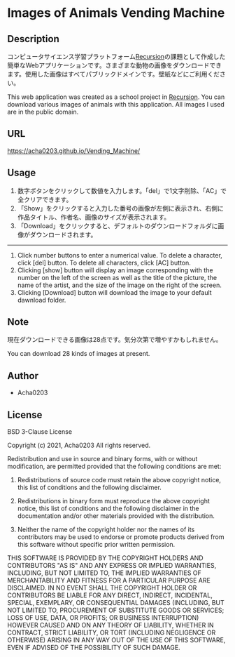 # Images of Animals Vending Machine

## Description
コンピュータサイエンス学習プラットフォーム[Recursion](https://recursionist.io)の課題として作成した簡単なWebアプリケーションです。さまざまな動物の画像をダウンロードできます。使用した画像はすべてパブリックドメインです。壁紙などにご利用ください。

This web application was created as a school project in [Recursion](https://recursionist.io). You can download various images of animals with this application. All images I used are in the public domain.

## URL

https://acha0203.github.io/Vending_Machine/

## Usage

1. 数字ボタンをクリックして数値を入力します。「del」で1文字削除、「AC」で全クリアできます。
2. 「Show」をクリックすると入力した番号の画像が左側に表示され、右側に作品タイトル、作者名、画像のサイズが表示されます。
3. 「Download」をクリックすると、デフォルトのダウンロードフォルダに画像がダウンロードされます。

***

1. Click number buttons to enter a numerical value. To delete a character, click [del] button. To delete all characters, click [AC] button.
2. Clicking [show] button will display an image corresponding with the number on the left of the screen as well as the title of the picture, the name of the artist, and the size of the image on the right of the screen.
3. Clicking [Download] button will download the image to your default dawnload folder.

## Note

現在ダウンロードできる画像は28点です。気分次第で増やすかもしれません。

You can download 28 kinds of images at present.

## Author

- Acha0203

## License

BSD 3-Clause License

Copyright (c) 2021, Acha0203
All rights reserved.

Redistribution and use in source and binary forms, with or without modification, are permitted provided that the following conditions are met:

1. Redistributions of source code must retain the above copyright notice, this list of conditions and the following disclaimer.

2. Redistributions in binary form must reproduce the above copyright notice, this list of conditions and the following disclaimer in the documentation and/or other materials provided with the distribution.

3. Neither the name of the copyright holder nor the names of its contributors may be used to endorse or promote products derived from this software without specific prior written permission.

THIS SOFTWARE IS PROVIDED BY THE COPYRIGHT HOLDERS AND CONTRIBUTORS "AS IS" AND ANY EXPRESS OR IMPLIED WARRANTIES, INCLUDING, BUT NOT LIMITED TO, THE IMPLIED WARRANTIES OF MERCHANTABILITY AND FITNESS FOR A PARTICULAR PURPOSE ARE DISCLAIMED. IN NO EVENT SHALL THE COPYRIGHT HOLDER OR CONTRIBUTORS BE LIABLE FOR ANY DIRECT, INDIRECT, INCIDENTAL, SPECIAL, EXEMPLARY, OR CONSEQUENTIAL DAMAGES (INCLUDING, BUT NOT LIMITED TO, PROCUREMENT OF SUBSTITUTE GOODS OR SERVICES; LOSS OF USE, DATA, OR PROFITS; OR BUSINESS INTERRUPTION) HOWEVER CAUSED AND ON ANY THEORY OF LIABILITY, WHETHER IN CONTRACT, STRICT LIABILITY, OR TORT (INCLUDING NEGLIGENCE OR OTHERWISE) ARISING IN ANY WAY OUT OF THE USE OF THIS SOFTWARE, EVEN IF ADVISED OF THE POSSIBILITY OF SUCH DAMAGE.